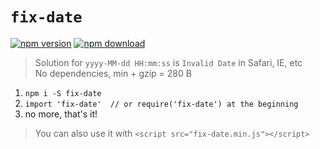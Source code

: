 # `fix-date`

[![npm version][npm-v-img]][npm-url]
[![npm download][npm-dl-img]][npm-url]

> Solution for `yyyy-MM-dd HH:mm:ss` is `Invalid Date` in Safari, IE, etc  
> No dependencies, min + gzip = 280 B

1. `npm i -S fix-date`
2. `import 'fix-date'  // or require('fix-date') at the beginning` 
3. no more, that's it!

> You can also use it with `<script src="fix-date.min.js"></script>`

[npm-url]: https://www.npmjs.com/package/fix-date
[npm-v-img]: http://img.shields.io/npm/v/fix-date.svg
[npm-dl-img]: http://img.shields.io/npm/dm/fix-date.svg
